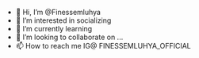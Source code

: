 - 👋 Hi, I’m @Finessemluhya
- 👀 I’m interested in socializing 
- 🌱 I’m currently learning 
- 💞️ I’m looking to collaborate on ...
- 📫 How to reach me IG@ FINESSEMLUHYA_OFFICIAL

<!---
Finessemluhya/Finessemluhya is a ✨ special ✨ repository because its `README.md` (this file) appears on your GitHub profile.
You can click the Preview link to take a look at your changes.
--->
